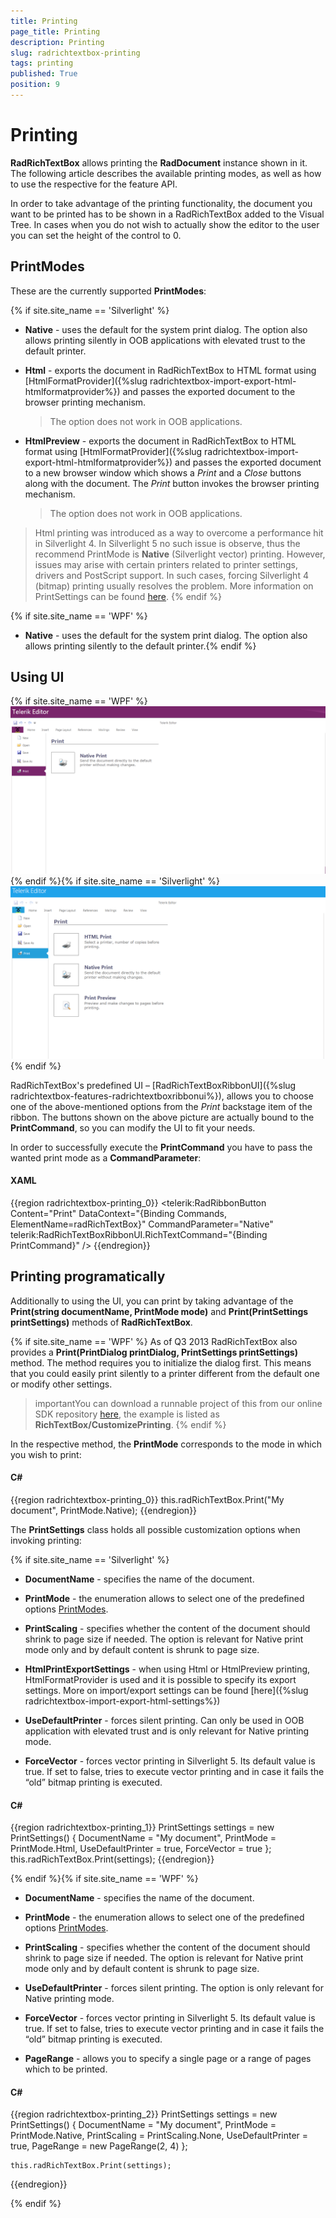 ```yaml
---
title: Printing
page_title: Printing
description: Printing
slug: radrichtextbox-printing
tags: printing
published: True
position: 9
---
```


# Printing



__RadRichTextBox__ allows printing the __RadDocument__ instance shown in it. The following article describes the available printing modes, as well as how to use the respective for the feature API.
      

In order to take advantage of the printing functionality, the document you want to be printed has to be shown in a RadRichTextBox added to the Visual Tree. In cases when you do not wish to actually show the editor to the user you can set the height of the control to 0.
      

## PrintModes

These are the currently supported __PrintModes__:
        
{% if site.site_name == 'Silverlight' %}
* __Native__ - uses the default for the system print dialog. The option also allows printing silently in OOB applications with elevated trust to the default printer.
              

* __Html__ - exports the document in RadRichTextBox to HTML format using [HtmlFormatProvider]({%slug radrichtextbox-import-export-html-htmlformatprovider%}) and passes the exported document to the browser printing mechanism.
              
	>The option does not work in OOB applications.

* __HtmlPreview__ - exports the document in RadRichTextBox to HTML format using [HtmlFormatProvider]({%slug radrichtextbox-import-export-html-htmlformatprovider%}) and passes the exported document to a new browser window which shows a *Print* and a *Close* buttons along with the document. The *Print* button invokes the browser printing mechanism.

	>The option does not work in OOB applications.

>Html printing was introduced as a way to overcome a performance hit in Silverlight 4. In Silverlight 5 no such issue is observe, thus the recommend PrintMode is __Native__ (Silverlight vector) printing. However, issues may arise with certain printers related to printer settings, drivers and PostScript support. In such cases, forcing Silverlight 4 (bitmap) printing usually resolves the problem. More information on PrintSettings can be found  [here](#printing-programatically). {% endif %}

{% if site.site_name == 'WPF' %}

* __Native__ - uses the default for the system print dialog. The option also allows printing silently to the default printer.{% endif %}

## Using UI

{% if site.site_name == 'WPF' %}![Rad Rich Text Box Printing 01](images/RadRichTextBox_Printing_01.png){% endif %}{% if site.site_name == 'Silverlight' %}![Rad Rich Text Box Printing 02](images/RadRichTextBox_Printing_02.png){% endif %}

RadRichTextBox's predefined UI – [RadRichTextBoxRibbonUI]({%slug radrichtextbox-features-radrichtextboxribbonui%}), allows you to choose one of the above-mentioned options from the *Print* backstage item of the ribbon. The buttons shown on the above picture are actually bound to the __PrintCommand__, so you can modify the UI to fit your needs.
        

In order to successfully execute the __PrintCommand__ you have to pass the wanted print mode as a __CommandParameter__:
        

#### __XAML__

{{region radrichtextbox-printing_0}}
    <telerik:RadRibbonButton Content="Print" DataContext="{Binding Commands, ElementName=radRichTextBox}" 
	  CommandParameter="Native" telerik:RadRichTextBoxRibbonUI.RichTextCommand="{Binding PrintCommand}" />
{{endregion}}



## Printing programatically

Additionally to using the UI, you can print by taking advantage of the __Print(string documentName, PrintMode mode)__ and __Print(PrintSettings printSettings)__ methods of __RadRichTextBox__.

{% if site.site_name == 'WPF' %}
As of Q3 2013 RadRichTextBox also provides a __Print(PrintDialog printDialog, PrintSettings printSettings)__ method. The method requires you to initialize the dialog first. This means that you could easily print silently to a printer different from the default one or modify other settings.
          

>importantYou can download a runnable project of this from our online SDK repository [here](https://github.com/telerik/xaml-sdk/tree/master/), the example is listed as __RichTextBox/CustomizePrinting__.
{% endif %}

In the respective method, the __PrintMode__ corresponds to the mode in which you wish to print:
        

#### __C#__

{{region radrichtextbox-printing_0}}
    this.radRichTextBox.Print("My document", PrintMode.Native);
{{endregion}}



The __PrintSettings__ class holds all possible customization options when invoking printing:

{% if site.site_name == 'Silverlight' %}

* __DocumentName__ - specifies the name of the document.
              

* __PrintMode__ - the enumeration allows to select one of the predefined options [PrintModes](#printmodes).
              

* __PrintScaling__ - specifies whether the content of the document should shrink to page size if needed. The option is relevant for Native print mode only and by default content is shrunk to page size.
              

* __HtmlPrintExportSettings__ - when using Html or HtmlPreview printing, HtmlFormatProvider is used and it is possible to specify its export settings. More on import/export settings can be found [here]({%slug radrichtextbox-import-export-html-settings%})

* __UseDefaultPrinter__ - forces silent printing. Can only be used in OOB application with elevated trust and is only relevant for Native printing mode.
              

* __ForceVector__ - forces vector printing in Silverlight 5. Its default value is true. If set to false, tries to execute vector printing and in case it fails the “old” bitmap printing is executed.
              

#### __C#__

{{region radrichtextbox-printing_1}}
    PrintSettings settings = new PrintSettings()
    {
        DocumentName = "My document",
        PrintMode = PrintMode.Html,
        UseDefaultPrinter = true,
        ForceVector = true
    };
    this.radRichTextBox.Print(settings);
{{endregion}}

{% endif %}{% if site.site_name == 'WPF' %}

* __DocumentName__ - specifies the name of the document.
              

* __PrintMode__ - the enumeration allows to select one of the predefined options [PrintModes](#printmodes).
              

* __PrintScaling__ - specifies whether the content of the document should shrink to page size if needed. The option is relevant for Native print mode only and by default content is shrunk to page size.
              

* __UseDefaultPrinter__ - forces silent printing. The option is only relevant for Native printing mode.
              

* __ForceVector__ - forces vector printing in Silverlight 5. Its default value is true. If set to false, tries to execute vector printing and in case it fails the “old” bitmap printing is executed.
              

* __PageRange__ - allows you to specify a single page or a range of pages which to be printed.
              

#### __C#__

{{region radrichtextbox-printing_2}}
    PrintSettings settings = new PrintSettings()
    {
        DocumentName = "My document",
        PrintMode = PrintMode.Native,
        PrintScaling = PrintScaling.None,
        UseDefaultPrinter = true,
        PageRange = new PageRange(2, 4)
    };

    this.radRichTextBox.Print(settings);
{{endregion}}

{% endif %}

